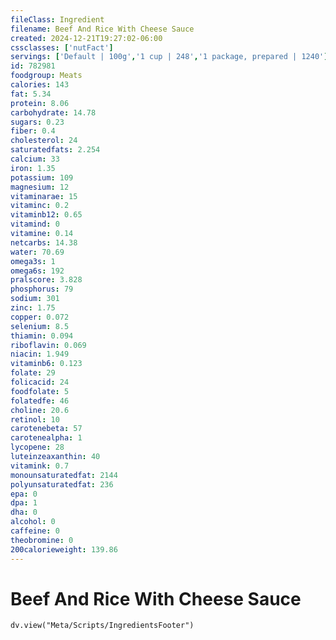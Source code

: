 ```yaml
---
fileClass: Ingredient
filename: Beef And Rice With Cheese Sauce
created: 2024-12-21T19:27:02-06:00
cssclasses: ['nutFact']
servings: ['Default | 100g','1 cup | 248','1 package, prepared | 1240']
id: 782981
foodgroup: Meats
calories: 143
fat: 5.34
protein: 8.06
carbohydrate: 14.78
sugars: 0.23
fiber: 0.4
cholesterol: 24
saturatedfats: 2.254
calcium: 33
iron: 1.35
potassium: 109
magnesium: 12
vitaminarae: 15
vitaminc: 0.2
vitaminb12: 0.65
vitamind: 0
vitamine: 0.14
netcarbs: 14.38
water: 70.69
omega3s: 1
omega6s: 192
pralscore: 3.828
phosphorus: 79
sodium: 301
zinc: 1.75
copper: 0.072
selenium: 8.5
thiamin: 0.094
riboflavin: 0.069
niacin: 1.949
vitaminb6: 0.123
folate: 29
folicacid: 24
foodfolate: 5
folatedfe: 46
choline: 20.6
retinol: 10
carotenebeta: 57
carotenealpha: 1
lycopene: 28
luteinzeaxanthin: 40
vitamink: 0.7
monounsaturatedfat: 2144
polyunsaturatedfat: 236
epa: 0
dpa: 1
dha: 0
alcohol: 0
caffeine: 0
theobromine: 0
200calorieweight: 139.86
---
```


# Beef And Rice With Cheese Sauce

```dataviewjs
dv.view("Meta/Scripts/IngredientsFooter")
```